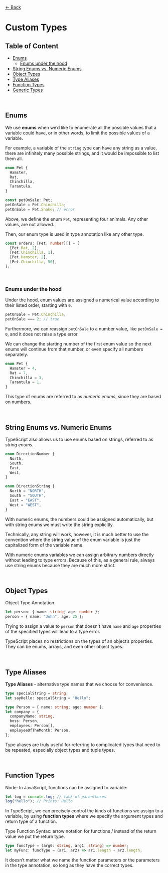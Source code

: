 [&larr; Back](./README.md)

# Custom Types

## Table of Content

- [Enums](#enums)
  - [Enums under the hood](#enums-under-the-hood)
- [String Enums vs. Numeric Enums](#string-enums-vs-numeric-enums)
- [Object Types](#object-types)
- [Type Aliases](#type-aliases)
- [Function Types](#function-types)
- [Generic Types](#generic-types)

<br>

## Enums

We use **enums** when we’d like to enumerate all the possible values that a variable could have, or in other words, to limit the possible values of a variable.

For example, a variable of the `string` type can have any string as a value, there are infinitely many possible strings, and it would be impossible to list them all.

```ts
enum Pet {
  Hamster,
  Rat,
  Chinchilla,
  Tarantula,
}

const petOnSale: Pet;
petOnSale = Pet.Chinchilla;
petOnSale = Pet.Snake; // error
```

Above, we define the enum `Pet`, representing four animals. Any other values, are not allowed.

Then, our enum type is used in type annotation like any other type.

```ts
const orders: [Pet, number][] = [
  [Pet.Rat, 2],
  [Pet.Chinchilla, 1],
  [Pet.Hamster, 2],
  [Pet.Chinchilla, 50],
];
```

<br>

### Enums under the hood

Under the hood, enum values are assigned a numerical value according to their listed order, starting with `0`.

```ts
petOnSale = Pet.Chinchilla;
petOnSale === 2; // true
```

Furthermore, we can reassign `petOnSale` to a number value, like `petOnSale = 0`, and it does not raise a type error.

We can change the starting number of the first enum value so the next enums will continue from that number, or even specify all numbers separately.

```ts
enum Pet {
  Hamster = 4,
  Rat = 7,
  Chinchilla = 3,
  Tarantula = 1,
}
```

This type of enums are referred to as _numeric enums_, since they are based on numbers.

<br>

## String Enums vs. Numeric Enums

TypeScript also allows us to use enums based on strings, referred to as _string enums_.

```ts
enum DirectionNumber {
  North,
  South,
  East,
  West,
}

enum DirectionString {
  North = "NORTH",
  South = "SOUTH",
  East = "EAST",
  West = "WEST",
}
```

With numeric enums, the numbers could be assigned automatically, but with string enums we must write the string explicitly.

Technically, any string will work, however, it is much better to use the convention where the string value of the enum variable is just the capitalized form of the variable name.

With numeric enums variables we can assign arbitrary numbers directly without leading to type errors. Because of this, as a general rule, always use string enums because they are much more strict.

<br>

## Object Types

Object Type Annotation.

```ts
let person: { name: string; age: number };
person = { name: "John", age: 25 };
```

Trying to assign a value to `person` that doesn't have `name` and `age` properties of the specified types will lead to a type error.

TypeScript places no restrictions on the types of an object’s properties. They can be enums, arrays, and even other object types.

<br>

## Type Aliases

**Type Aliases** - alternative type names that we choose for convenience.

```ts
type specialString = string;
let sayHello: specialString = "Hello";

type Person = { name: string; age: number };
let company = {
  companyName: string,
  boss: Person,
  employees: Person[],
  employeeOfTheMonth: Person,
};
```

Type aliases are truly useful for referring to complicated types that need to be repeated, especially object types and tuple types.

<br>

## Function Types

Node: In JavaScript, functions can be assigned to variable:

```js
let log = console.log; // lack of parentheses
log("hello"); // Prints: Hello
```

In TypeScript, we can precisely control the kinds of functions we assign to a variable, by using **function types** where we specify the argument types and return type of a function.

Type Function Syntax: arrow notation for functions / instead of the return value we put the return type.

```ts
type funcType = (arg0: string, arg1: string) => number;
let myFunc: funcType = (ar1, ar2) => ar1.length + ar2.length;
```

It doesn’t matter what we name the function parameters or the parameters in the type annotation, so long as they have the correct types.

<br>

<!-- ## Generic Types

```ts
type Family<T> = {
  parents: [T, T];
  mate: T;
  children: T[];
};

let family: Family<string> = {
  parents: ["stern string", "nice string"],
  mate: "string next door",
  children: ["stringy", "stringo", "stringina", "stringolio"],
};
```

TypeScript's generics - to create collections of types that share certain similarities. This collections are parameterized by one or more type variables.

<br> -->

